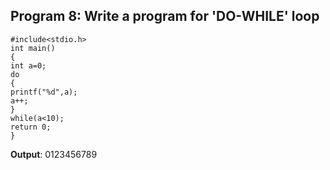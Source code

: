 ## Program 8: Write a program for 'DO-WHILE' loop
```
#include<stdio.h>
int main()
{
int a=0;
do
{
printf("%d",a);
a++;
}
while(a<10);
return 0;
}
```
**Output**: 0123456789
